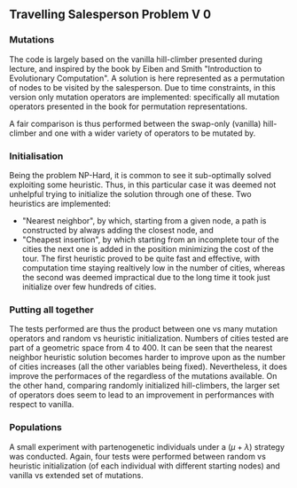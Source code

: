 ## Travelling Salesperson Problem  V 0

### Mutations

The code is largely based on the vanilla hill-climber presented during lecture, and inspired by the book by Eiben and Smith "Introduction to Evolutionary Computation".
A solution is here represented as a permutation of nodes to be visited by the salesperson. Due to time constraints, in this version only mutation operators are implemented: specifically all mutation operators presented in the book for permutation representations.

A fair comparison is thus performed between the swap-only (vanilla) hill-climber and one with a wider variety of operators to be mutated by.

### Initialisation

Being the problem NP-Hard, it is common to see it sub-optimally solved exploiting some heuristic. Thus, in this particular case it was deemed not unhelpful trying to initialize the solution through one of these.
Two heuristics are implemented:
- "Nearest neighbor", by which, starting from a given node, a path is constructed by always adding the closest node, and
- "Cheapest insertion", by which starting from an incomplete tour of the cities the next one is added in the position minimizing the cost of the tour.
The first heuristic proved to be quite fast and effective, with computation time staying realtively low in the number of cities, whereas the second was deemed impractical due to the long time it took just initialize over few hundreds of cities.

### Putting all together

The tests performed are thus the product between one vs many mutation operators and random vs heuristic initialization. Numbers of cities tested are part of a geometric space from 4 to 400.
It can be seen that the nearest neighbor heuristic solution becomes harder to improve upon as the number of cities increases (all the other variables being fixed). Nevertheless, it does improve the performaces of the regardless of the mutations available.
On the other hand, comparing randomly initialized hill-climbers, the larger set of operators does seem to lead to an improvement in performances with respect to vanilla.



### Populations

A small experiment with partenogenetic individuals under a $(\mu+\lambda)$ strategy was conducted.
Again, four tests were performed between random vs heuristic initialization (of each individual with different starting nodes) and vanilla vs extended set of mutations.
